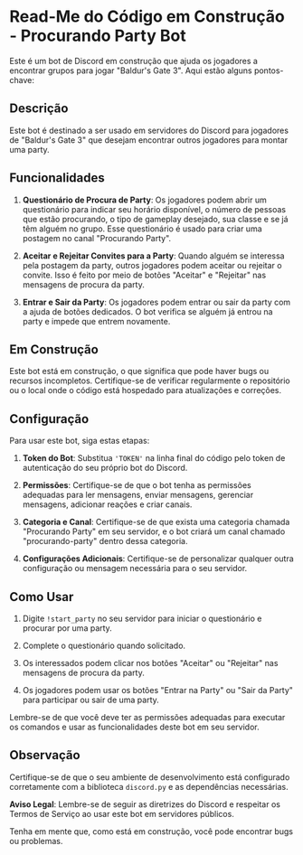 # Read-Me do Código em Construção - Procurando Party Bot

Este é um bot de Discord em construção que ajuda os jogadores a encontrar grupos para jogar "Baldur's Gate 3". Aqui estão alguns pontos-chave:

## Descrição
Este bot é destinado a ser usado em servidores do Discord para jogadores de "Baldur's Gate 3" que desejam encontrar outros jogadores para montar uma party.

## Funcionalidades

1. **Questionário de Procura de Party**: Os jogadores podem abrir um questionário para indicar seu horário disponível, o número de pessoas que estão procurando, o tipo de gameplay desejado, sua classe e se já têm alguém no grupo. Esse questionário é usado para criar uma postagem no canal "Procurando Party".

2. **Aceitar e Rejeitar Convites para a Party**: Quando alguém se interessa pela postagem da party, outros jogadores podem aceitar ou rejeitar o convite. Isso é feito por meio de botões "Aceitar" e "Rejeitar" nas mensagens de procura da party.

3. **Entrar e Sair da Party**: Os jogadores podem entrar ou sair da party com a ajuda de botões dedicados. O bot verifica se alguém já entrou na party e impede que entrem novamente.

## Em Construção
Este bot está em construção, o que significa que pode haver bugs ou recursos incompletos. Certifique-se de verificar regularmente o repositório ou o local onde o código está hospedado para atualizações e correções.

## Configuração
Para usar este bot, siga estas etapas:

1. **Token do Bot**: Substitua `'TOKEN'` na linha final do código pelo token de autenticação do seu próprio bot do Discord.

2. **Permissões**: Certifique-se de que o bot tenha as permissões adequadas para ler mensagens, enviar mensagens, gerenciar mensagens, adicionar reações e criar canais.

3. **Categoria e Canal**: Certifique-se de que exista uma categoria chamada "Procurando Party" em seu servidor, e o bot criará um canal chamado "procurando-party" dentro dessa categoria.

4. **Configurações Adicionais**: Certifique-se de personalizar qualquer outra configuração ou mensagem necessária para o seu servidor.

## Como Usar

1. Digite `!start_party` no seu servidor para iniciar o questionário e procurar por uma party.

2. Complete o questionário quando solicitado.

3. Os interessados podem clicar nos botões "Aceitar" ou "Rejeitar" nas mensagens de procura da party.

4. Os jogadores podem usar os botões "Entrar na Party" ou "Sair da Party" para participar ou sair de uma party.

Lembre-se de que você deve ter as permissões adequadas para executar os comandos e usar as funcionalidades deste bot em seu servidor.

## Observação
Certifique-se de que o seu ambiente de desenvolvimento está configurado corretamente com a biblioteca `discord.py` e as dependências necessárias.

**Aviso Legal**: Lembre-se de seguir as diretrizes do Discord e respeitar os Termos de Serviço ao usar este bot em servidores públicos.

Tenha em mente que, como está em construção, você pode encontrar bugs ou problemas.
